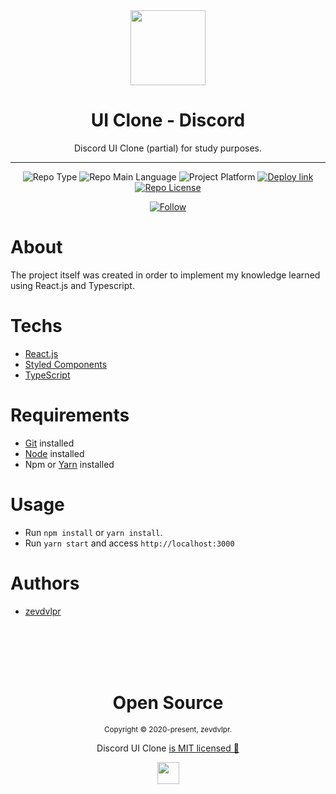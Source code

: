 <div align="center">  
  <img src="https://discord.com/assets/f8389ca1a741a115313bede9ac02e2c0.svg" width="120" />
  
  <h1>UI Clone - Discord</h1>
  
  <p>Discord UI Clone (partial) for study purposes.</p>
  
  <hr />
  
  <p>
    <img src="https://img.shields.io/badge/type-ui%20clone-orange" alt="Repo Type" />
    <img src="https://img.shields.io/badge/language-typescript-blue" alt="Repo Main Language" />
    <img src="https://img.shields.io/badge/platform-web-blueviolet" alt="Project Platform" />
    <a href="https://discord-clone-zevdvlpr.vercel.app/"><img src="https://img.shields.io/badge/deploy-vercel-brightgreen" alt="Deploy link" /></a>
    <a href="https://github.com/zevdvlpr/discord-clone/tree/master/LICENSE"><img src="https://img.shields.io/github/license/zevdvlpr/discord-clone?color=red&label=license" alt="Repo License" /></a>
  </p>   
  
  <p>
    <a href="https://www.linkedin.com/in/zevdvlpr" target="_blank">
      <img src="https://img.shields.io/twitter/url?label=Connect%20%40zevdvlpr&logo=linkedin&url=https%3A%2F%2Fwww.twitter.com%2zevdvlpr%2F" alt="Follow" />
    </a>
  <p>
</div>

# About

The project itself was created in order to implement my knowledge learned using React.js and Typescript.

# Techs

 - [React.js](https://reactjs.org/)
 - [Styled Components](https://styled-components.com/)
 - [TypeScript](https://www.typescriptlang.org/)

# Requirements

- [Git](https://git-scm.com/) installed
- [Node](https://node.js.org/) installed
- Npm or [Yarn](https://yarnpkg.com/) installed

# Usage

- Run `npm install` or `yarn install`.
- Run `yarn start` and access `http://localhost:3000`

# Authors

- [zevdvlpr](https://github.com/zevdvlpr)

<br>
<br>
<br>
<br>

<div align="center">
  <h1>Open Source</h1>
  <sub>Copyright © 2020-present, zevdvlpr.</sub>
  <p>Discord UI Clone <a href="https://github.com/zevdvlpr/discord-clone/tree/master/LICENSE">is MIT licensed 💖</a></p>
  <img src="https://discord.com/assets/f8389ca1a741a115313bede9ac02e2c0.svg" width="35" />
</div>
